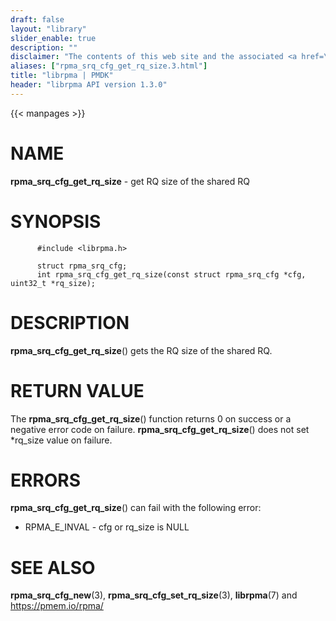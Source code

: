 ```yaml
---
draft: false
layout: "library"
slider_enable: true
description: ""
disclaimer: "The contents of this web site and the associated <a href=\"https://github.com/pmem\">GitHub repositories</a> are BSD-licensed open source."
aliases: ["rpma_srq_cfg_get_rq_size.3.html"]
title: "librpma | PMDK"
header: "librpma API version 1.3.0"
---
```

{{< manpages >}}

[comment]: <> (SPDX-License-Identifier: BSD-3-Clause)
[comment]: <> (Copyright 2020-2023, Intel Corporation)

# NAME

**rpma_srq_cfg_get_rq_size** - get RQ size of the shared RQ

# SYNOPSIS

          #include <librpma.h>

          struct rpma_srq_cfg;
          int rpma_srq_cfg_get_rq_size(const struct rpma_srq_cfg *cfg, uint32_t *rq_size);

# DESCRIPTION

**rpma_srq_cfg_get_rq_size**() gets the RQ size of the shared RQ.

# RETURN VALUE

The **rpma_srq_cfg_get_rq_size**() function returns 0 on success or a
negative error code on failure. **rpma_srq_cfg_get_rq_size**() does not
set \*rq_size value on failure.

# ERRORS

**rpma_srq_cfg_get_rq_size**() can fail with the following error:

-   RPMA_E\_INVAL - cfg or rq_size is NULL

# SEE ALSO

**rpma_srq_cfg_new**(3), **rpma_srq_cfg_set_rq_size**(3), **librpma**(7)
and https://pmem.io/rpma/
